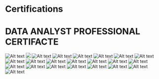 # Certifications
# DATA ANALYST PROFESSIONAL CERTIFACTE
<img src="https://github.com/software-shoaib/Certifications/blob/main/IBM%20DATA%20ANALYST%20PROFESSIONAL%20CERTIFICATE.jpg" alt="Alt text" title="Optional title">

<img src="https://github.com/software-shoaib/Certifications/blob/main/python%20completion%20certificate%20.png" >

<img src="https://github.com/software-shoaib/Certifications/blob/main/certificate%20of%20DATA%20VISUALIZATIONS%20USING%20PYTHON.jpg" alt="Alt text" title="Optional title">
<img src="https://github.com/software-shoaib/Certifications/blob/main/IBM%20cerificate%20Through%20Coursera%20Data%20Analysis%20with%20Python.jpg" alt="Alt text" title="Optional title">
<img src="https://github.com/software-shoaib/Certifications/blob/main/DATABASE%20AND%20SQL.jpg" alt="Alt text" title="Optional title">
<img src="https://github.com/software-shoaib/Certifications/blob/main/Python%20Project%20for%20Data%20Science%20cert.jpg" alt="Alt text" title="Optional title">
<img src="https://github.com/software-shoaib/Certifications/blob/main/IBM%20CERTIFICATE%20OF%20Python%20for%20Data%20Science%2C%20AI%20%26%20Development.jpg" alt="Alt text" title="Optional title">
<img src="https://github.com/software-shoaib/Certifications/blob/main/IBM%20COURSE%20OF%20Data%20Visualization%20and%20Dashboards%20with%20Excel%20and.jpg" alt="Alt text" title="Optional title">
<img src="https://github.com/software-shoaib/Certifications/blob/main/IBM%20CERTFICATE%20EXCEL%20FOR%20DATA%20ANALYSIS.jpg" alt="Alt text" title="Optional title">
<img src="https://github.com/software-shoaib/Certifications/blob/main/IBM%20DATA%20ANALYTICS%20ESSENTIALS.jpg" alt="Alt text" title="Optional title">

<img src="https://github.com/software-shoaib/Certifications/blob/main/Kaggle%20Intro%20to%20Programming%20Certifiacate.png" alt="Alt text" title="Optional title">
<img src="https://github.com/software-shoaib/Certifications/blob/main/JAVA%20PROGRAMMING.jpg" alt="Alt text" title="Optional title">

<img src="https://github.com/software-shoaib/Certifications/blob/main/COMPLETION_CERTIFICATE_GDSC_KIET_POWER%20_BI_BOOTCAMP_23.jpg" alt="Alt text" title="Optional title">
<img src="https://github.com/software-shoaib/Certifications/blob/main/MLSA%20Git%20%26%20GitHub.jpg" alt="Alt text" title="Optional title">
<img src="https://github.com/software-shoaib/Certifications/blob/main/Cyber%20security.jfif" alt="Alt text" title="Optional title">

<img src="https://github.com/software-shoaib/Certifications/blob/main/GDSC%20TECH%20CONNECT%202023.jpg" alt="Alt text" title="Optional title">
<img src="https://github.com/software-shoaib/Certifications/blob/main/GDSC%20tech%20blade%201.0%20.jfif" alt="Alt text" title="Optional title">


<img src="https://github.com/software-shoaib/Certifications/blob/main/BIG%20DATA%20AND%20AI.jpg" alt="Alt text" title="Optional title">
<img src="https://github.com/software-shoaib/Certifications/blob/main/Microsoft%20Learn%20AI%20Skills%20Challenge%20-%20Certificate%20of%20completion-%20EN-US.jpg" alt="Alt text" title="Optional title">
<img src="https://github.com/software-shoaib/Certifications/blob/main/Microsoft%20Certificate%20Of%20Create%20machine%20learning%20models.jpg" alt="Alt text" title="Optional title">
<img src="https://github.com/software-shoaib/Certifications/blob/main/Microsoft%20Certificate%20Of%20Get%20started%20with%20AI%20on%20Azure.jpg" alt="Alt text" title="Optional title">
<img src="https://github.com/software-shoaib/Certifications/blob/main/Microsoft%20Certificate%20Of%20Refine%20and%20test%20machine%20learning%20models.jpg" alt="Alt text" title="Optional title">
<img src="https://github.com/software-shoaib/Certifications/blob/main/ethical%20hacking.jfif" alt="Alt text" title="Optional title">






